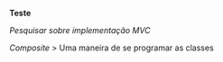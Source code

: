 **Teste**

*Pesquisar sobre implementação MVC*

*Composite* > Uma maneira de se programar as classes

